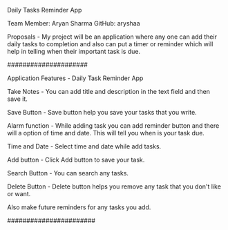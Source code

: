 Daily Tasks Reminder App

Team Member: Aryan Sharma
GitHub: aryshaa

Proposals - My project will be an application where any one can add their daily tasks to completion and also can put a timer or reminder which will help in telling when their important task is due. 

#####################

Application Features - 
Daily Task Reminder App 

Take Notes - You can add title and description in the text field and then save it.

Save Button - Save button help you save your tasks that you write.

Alarm function - While adding task you can add reminder button and there will a option of time and date. This will tell you when is your task due.

Time and Date - Select time and date while add tasks.

Add button - Click Add button to save your task.

Search Button - You can search any tasks.

Delete Button - Delete button helps you remove any task that you don't like or want.

Also make future reminders for any tasks you add.

#######################
